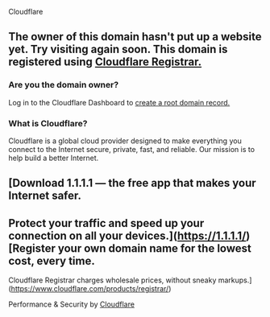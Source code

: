 Cloudflare





The owner of this domain hasn't put up a website yet. Try visiting
again soon. This domain is registered using
[Cloudflare Registrar.](https://www.cloudflare.com/products/registrar/)
--------------------------------------------------------------------------------------------------------------------------------------------------------------------------------------

### Are you the domain owner?

Log in to the Cloudflare Dashboard to
[create a root domain record.](https://developers.cloudflare.com/dns/manage-dns-records/how-to/create-root-domain/)

### What is Cloudflare?

Cloudflare is a global cloud provider designed to make everything you
connect to the Internet secure, private, fast, and reliable. Our
mission is to help build a better Internet.

[Download 1.1.1.1 — the free app that makes your Internet safer.
---------------------------------------------------------------

Protect your traffic and speed up your connection on all your
devices.](https://1.1.1.1/)
[Register your own domain name for the lowest cost, every time.
--------------------------------------------------------------

Cloudflare Registrar charges wholesale prices, without sneaky
markups.](https://www.cloudflare.com/products/registrar/)



Performance & Security by
[Cloudflare](https://cloudflare.com)